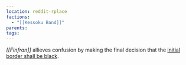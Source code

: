 ```yaml
---
location: reddit-rplace
factions:
  - "[[Kessoku Band]]"
parents: 
tags: 
---
```

*[[Finfran]]* allieves confusion by making the final decision that the [initial border shall be black](https://discord.com/channels/1093664259273130084/1131230952119615600/1131575126048124989).
